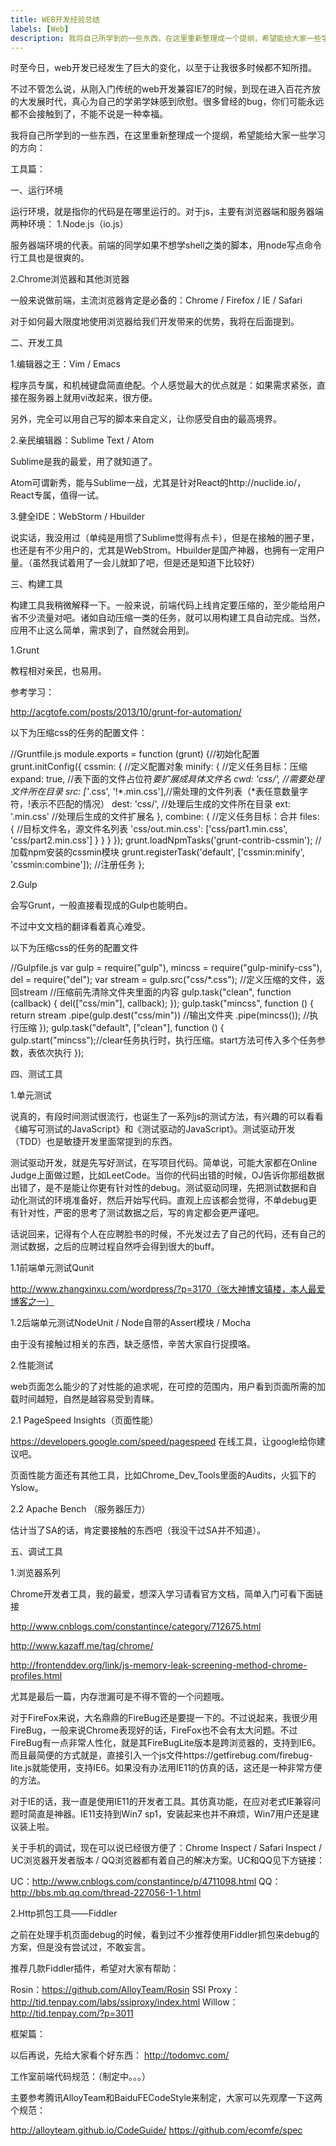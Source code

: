 ```yaml
---
title: WEB开发经验总结
labels: [Web]
description: 我将自己所学到的一些东西，在这里重新整理成一个提纲，希望能给大家一些学习的方向：
---
```


时至今日，web开发已经发生了巨大的变化，以至于让我很多时候都不知所措。

不过不管怎么说，从刚入门传统的web开发兼容IE7的时候，到现在进入百花齐放的大发展时代，真心为自己的学弟学妹感到欣慰。很多曾经的bug，你们可能永远都不会接触到了，不能不说是一种幸福。

我将自己所学到的一些东西，在这里重新整理成一个提纲，希望能给大家一些学习的方向：

工具篇：

一、运行环境

运行环境，就是指你的代码是在哪里运行的。对于js，主要有浏览器端和服务器端两种环境：
1.Node.js（io.js）

服务器端环境的代表。前端的同学如果不想学shell之类的脚本，用node写点命令行工具也是很爽的。

2.Chrome浏览器和其他浏览器

一般来说做前端，主流浏览器肯定是必备的：Chrome / Firefox / IE / Safari

对于如何最大限度地使用浏览器给我们开发带来的优势，我将在后面提到。

二、开发工具

1.编辑器之王：Vim / Emacs

程序员专属，和机械键盘简直绝配。个人感觉最大的优点就是：如果需求紧张，直接在服务器上就用vi改起来，很方便。

另外，完全可以用自己写的脚本来自定义，让你感受自由的最高境界。

2.亲民编辑器：Sublime Text / Atom

Sublime是我的最爱，用了就知道了。

Atom可谓新秀，能与Sublime一战，尤其是针对React的http://nuclide.io/，React专属，值得一试。

3.健全IDE：WebStorm / Hbuilder

说实话，我没用过（单纯是用惯了Sublime觉得有点卡），但是在接触的圈子里，也还是有不少用户的，尤其是WebStrom。Hbuilder是国产神器，也拥有一定用户量。（虽然我试着用了一会儿就卸了吧，但是还是知道下比较好）

三、构建工具

构建工具我稍微解释一下。一般来说，前端代码上线肯定要压缩的，至少能给用户省不少流量对吧。诸如自动压缩一类的任务，就可以用构建工具自动完成。当然，应用不止这么简单，需求到了，自然就会用到。

1.Grunt

教程相对亲民，也易用。

参考学习：

http://acgtofe.com/posts/2013/10/grunt-for-automation/

以下为压缩css的任务的配置文件：

//Gruntfile.js
module.exports = function (grunt) {//初始化配置
	grunt.initConfig({
		cssmin: { //定义配置对象
			minify: { //定义任务目标：压缩
				expand: true, //表下面的文件占位符*要扩展成具体文件名
				cwd: 'css/', //需要处理文件所在目录
				src: ['*.css', '!*.min.css'],//需处理的文件列表（*表任意数量字符，!表示不匹配的情况）
				dest: 'css/', //处理后生成的文件所在目录
				ext: '.min.css' //处理后生成的文件扩展名
			},
			combine: { //定义任务目标：合并
				files: { //目标文件名，源文件名列表
				'css/out.min.css': ['css/part1.min.css', 'css/part2.min.css']
				}
			}
		}
	});
	grunt.loadNpmTasks('grunt-contrib-cssmin'); //加载npm安装的cssmin模块
	grunt.registerTask('default', ['cssmin:minify', 'cssmin:combine']); //注册任务
};

2.Gulp

会写Grunt，一般直接看现成的Gulp也能明白。

不过中文文档的翻译看着真心难受。

以下为压缩css的任务的配置文件

//Gulpfile.js
var gulp = require("gulp"),
	mincss = require("gulp-minify-css"),
	del = require("del");
var stream = gulp.src("css/*.css"); //定义压缩的文件，返回stream
//压缩前先清除文件夹里面的内容
gulp.task("clean", function (callback) {
	del(["css/min"], callback);
});
gulp.task("mincss", function () {
	return stream
		.pipe(gulp.dest("css/min")) //输出文件夹
		.pipe(mincss()); //执行压缩
});
gulp.task("default", ["clean"], function () {
	gulp.start("mincss");//clear任务执行时，执行压缩。start方法可传入多个任务参数，表依次执行
});

四、测试工具

1.单元测试

说真的，有段时间测试很流行，也诞生了一系列js的测试方法，有兴趣的可以看看《编写可测试的JavaScript》和《测试驱动的JavaScript》。测试驱动开发（TDD）也是敏捷开发里面常提到的东西。

测试驱动开发，就是先写好测试，在写项目代码。简单说，可能大家都在Online Judge上面做过题，比如LeetCode。当你的代码出错的时候，OJ告诉你那组数据出错了，是不是能让你更有针对性的debug。测试驱动同理，先把测试数据和自动化测试的环境准备好，然后开始写代码。直观上应该都会觉得，不单debug更有针对性，严密的思考了测试数据之后，写的肯定都会更严谨吧。

话说回来，记得有个人在应聘脸书的时候，不光发过去了自己的代码，还有自己的测试数据，之后的应聘过程自然呼会得到很大的buff。

1.1前端单元测试Qunit

http://www.zhangxinxu.com/wordpress/?p=3170（张大神博文镇楼，本人最爱博客之一）

1.2后端单元测试NodeUnit / Node自带的Assert模块 / Mocha

由于没有接触过相关的东西，缺乏感悟，辛苦大家自行捉摸咯。

2.性能测试

web页面怎么能少的了对性能的追求呢，在可控的范围内，用户看到页面所需的加载时间越短，自然是越容易受到青睐。

2.1 PageSpeed Insights（页面性能）

https://developers.google.com/speed/pagespeed 在线工具，让google给你建议吧。

页面性能方面还有其他工具，比如Chrome_Dev_Tools里面的Audits，火狐下的Yslow。

2.2 Apache Bench （服务器压力）

估计当了SA的话，肯定要接触的东西吧（我没干过SA并不知道）。

五、调试工具

1.浏览器系列

Chrome开发者工具，我的最爱，想深入学习请看官方文档，简单入门可看下面链接

http://www.cnblogs.com/constantince/category/712675.html

http://www.kazaff.me/tag/chrome/

http://frontenddev.org/link/js-memory-leak-screening-method-chrome-profiles.html

尤其是最后一篇，内存泄漏可是不得不管的一个问题哦。

对于FireFox来说，大名鼎鼎的FireBug还是要提一下的。不过说起来，我很少用FireBug，一般来说Chrome表现好的话，FireFox也不会有太大问题。不过FireBug有一点非常人性化，就是其FireBugLite版本是跨浏览器的，支持到IE6。而且最简便的方式就是，直接引入一个js文件https://getfirebug.com/firebug-lite.js就能使用，支持IE6。如果没有办法用IE11的仿真的话，这还是一种非常方便的方法。

对于IE的话，我一直是使用IE11的开发者工具。其仿真功能，在应对老式IE兼容问题时简直是神器。IE11支持到Win7 sp1，安装起来也并不麻烦，Win7用户还是建议装上啦。

关于手机的调试，现在可以说已经很方便了：Chrome Inspect / Safari Inspect / UC浏览器开发者版本 / QQ浏览器都有着自己的解决方案。UC和QQ见下方链接：

UC：http://www.cnblogs.com/constantince/p/4711098.html
QQ：http://bbs.mb.qq.com/thread-227056-1-1.html

2.Http抓包工具——Fiddler

之前在处理手机页面debug的时候，看到过不少推荐使用Fiddler抓包来debug的方案，但是没有尝试过，不敢妄言。

推荐几款Fiddler插件，希望对大家有帮助：

Rosin：https://github.com/AlloyTeam/Rosin
SSI Proxy：http://tid.tenpay.com/labs/ssiproxy/index.html
Willow：http://tid.tenpay.com/?p=3011

框架篇：

以后再说，先给大家看个好东西：
http://todomvc.com/

工作室前端代码规范：（制定中。。。）

主要参考腾讯AlloyTeam和BaiduFECodeStyle来制定，大家可以先观摩一下这两个规范：

http://alloyteam.github.io/CodeGuide/
https://github.com/ecomfe/spec
